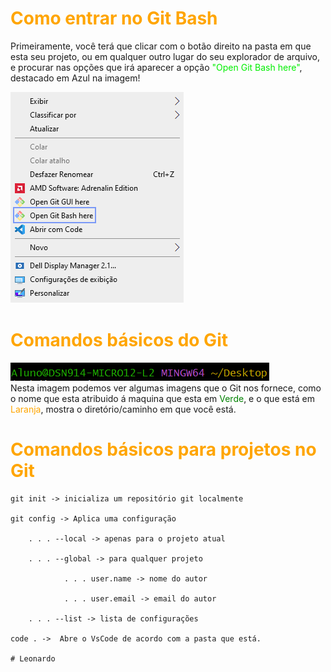 # <font color="orange"> Como entrar no Git Bash</font>
Primeiramente, você terá que clicar com o botão direito na pasta em que esta seu projeto, ou em qualquer outro lugar do seu explorador de arquivo, e procurar nas opções que irá aparecer a opção <font color="gree">"Open Git Bash here"</font>, destacado em Azul na imagem!<br>

![alt text](imgs/image-3.png)


# <font color="orange">Comandos básicos do Git</font> <br>
![alt text](imgs/image.png)<br>
Nesta imagem podemos ver algumas imagens que o Git nos fornece, como o nome que esta atribuido á maquina que esta em <font color="green">Verde</font>, e o que está em <font color="orange">Laranja</font>, mostra o diretório/caminho em que você está.

# <font color="orange">Comandos básicos para projetos no Git</font> <br>

    git init -> inicializa um repositório git localmente 

    git config -> Aplica uma configuração

        . . . --local -> apenas para o projeto atual

        . . . --global -> para qualquer projeto

                . . . user.name -> nome do autor 

                . . . user.email -> email do autor

        . . . --list -> lista de configurações

    code . ->  Abre o VsCode de acordo com a pasta que está.

    # Leonardo